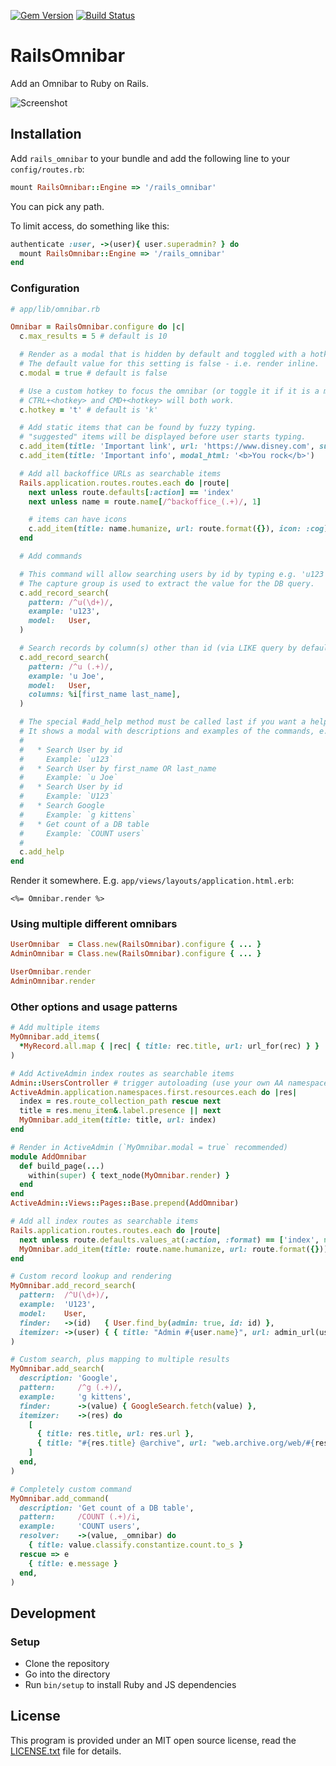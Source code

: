 [![Gem Version](https://badge.fury.io/rb/rails_omnibar.svg)](http://badge.fury.io/rb/rails_omnibar)
[![Build Status](https://github.com/jaynetics/rails_omnibar/actions/workflows/tests.yml/badge.svg)](https://github.com/jaynetics/rails_omnibar/actions)

# RailsOmnibar

Add an Omnibar to Ruby on Rails.

![Screenshot](https://user-images.githubusercontent.com/10758879/213940403-68400aab-6cc6-40ca-82fb-af049f07581b.gif)

## Installation

Add `rails_omnibar` to your bundle and add the following line to your `config/routes.rb`:

```ruby
mount RailsOmnibar::Engine => '/rails_omnibar'
```

You can pick any path.

To limit access, do something like this:

```ruby
authenticate :user, ->(user){ user.superadmin? } do
  mount RailsOmnibar::Engine => '/rails_omnibar'
end
```

### Configuration

```ruby
# app/lib/omnibar.rb

Omnibar = RailsOmnibar.configure do |c|
  c.max_results = 5 # default is 10

  # Render as a modal that is hidden by default and toggled with a hotkey.
  # The default value for this setting is false - i.e. render inline.
  c.modal = true # default is false

  # Use a custom hotkey to focus the omnibar (or toggle it if it is a modal).
  # CTRL+<hotkey> and CMD+<hotkey> will both work.
  c.hotkey = 't' # default is 'k'

  # Add static items that can be found by fuzzy typing.
  # "suggested" items will be displayed before user starts typing.
  c.add_item(title: 'Important link', url: 'https://www.disney.com', suggested: true)
  c.add_item(title: 'Important info', modal_html: '<b>You rock</b>')

  # Add all backoffice URLs as searchable items
  Rails.application.routes.routes.each do |route|
    next unless route.defaults[:action] == 'index'
    next unless name = route.name[/^backoffice_(.+)/, 1]

    # items can have icons
    c.add_item(title: name.humanize, url: route.format({}), icon: :cog)
  end

  # Add commands

  # This command will allow searching users by id by typing e.g. 'u123'.
  # The capture group is used to extract the value for the DB query.
  c.add_record_search(
    pattern: /^u(\d+)/,
    example: 'u123',
    model:   User,
  )

  # Search records by column(s) other than id (via LIKE query by default)
  c.add_record_search(
    pattern: /^u (.+)/,
    example: 'u Joe',
    model:   User,
    columns: %i[first_name last_name],
  )

  # The special #add_help method must be called last if you want a help entry.
  # It shows a modal with descriptions and examples of the commands, e.g.:
  #
  #   * Search User by id
  #     Example: `u123`
  #   * Search User by first_name OR last_name
  #     Example: `u Joe`
  #   * Search User by id
  #     Example: `U123`
  #   * Search Google
  #     Example: `g kittens`
  #   * Get count of a DB table
  #     Example: `COUNT users`
  #
  c.add_help
end
```

Render it somewhere. E.g. `app/views/layouts/application.html.erb`:

```erb
<%= Omnibar.render %>
```

### Using multiple different omnibars

```ruby
UserOmnibar  = Class.new(RailsOmnibar).configure { ... }
AdminOmnibar = Class.new(RailsOmnibar).configure { ... }

UserOmnibar.render
AdminOmnibar.render
```

### Other options and usage patterns

```ruby
# Add multiple items
MyOmnibar.add_items(
  *MyRecord.all.map { |rec| { title: rec.title, url: url_for(rec) } }
)

# Add ActiveAdmin index routes as searchable items
Admin::UsersController # trigger autoloading (use your own AA namespace)
ActiveAdmin.application.namespaces.first.resources.each do |res|
  index = res.route_collection_path rescue next
  title = res.menu_item&.label.presence || next
  MyOmnibar.add_item(title: title, url: index)
end

# Render in ActiveAdmin (`MyOmnibar.modal = true` recommended)
module AddOmnibar
  def build_page(...)
    within(super) { text_node(MyOmnibar.render) }
  end
end
ActiveAdmin::Views::Pages::Base.prepend(AddOmnibar)

# Add all index routes as searchable items
Rails.application.routes.routes.each do |route|
  next unless route.defaults.values_at(:action, :format) == ['index', nil]
  MyOmnibar.add_item(title: route.name.humanize, url: route.format({}))
end

# Custom record lookup and rendering
MyOmnibar.add_record_search(
  pattern:  /^U(\d+)/,
  example:  'U123',
  model:    User,
  finder:   ->(id)   { User.find_by(admin: true, id: id) },
  itemizer: ->(user) { { title: "Admin #{user.name}", url: admin_url(user), icon: :user } }
)

# Custom search, plus mapping to multiple results
MyOmnibar.add_search(
  description: 'Google',
  pattern:     /^g (.+)/,
  example:     'g kittens',
  finder:      ->(value) { GoogleSearch.fetch(value) },
  itemizer:    ->(res) do
    [
      { title: res.title, url: res.url },
      { title: "#{res.title} @archive", url: "web.archive.org/web/#{res.url}" }
    ]
  end,
)

# Completely custom command
MyOmnibar.add_command(
  description: 'Get count of a DB table',
  pattern:     /COUNT (.+)/i,
  example:     'COUNT users',
  resolver:    ->(value, _omnibar) do
    { title: value.classify.constantize.count.to_s }
  rescue => e
    { title: e.message }
  end,
)
```

## Development

### Setup

* Clone the repository
* Go into the directory
* Run `bin/setup` to install Ruby and JS dependencies

## License

This program is provided under an MIT open source license, read the [LICENSE.txt](https://github.com/jaynetics/rails_omnibar/blob/master/LICENSE.txt) file for details.
